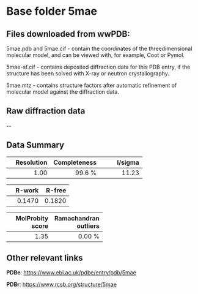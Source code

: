# Base folder 5mae

## Files downloaded from wwPDB:

5mae.pdb and 5mae.cif - contain the coordinates of the threedimensional molecular model, and can be viewed with, for example, Coot or Pymol.

5mae-sf.cif - contains deposited diffraction data for this PDB entry, if the structure has been solved with X-ray or neutron crystallography.

5mae.mtz - contains structure factors after automatic refinement of molecular model against the diffraction data.

## Raw diffraction data

--<br> 

## Data Summary
|   | Resolution | Completeness| I/sigma |
|---|-------------:|----------------:|--------------:|
|   |1.00|99.6  %|<img width=50/>11.23|

|   | **R-work**| **R-free**   
|---|-------------:|----------------:|           
||0.1470|0.1820|

|   |**MolProbity<br>score**| **Ramachandran<br>outliers** 
|---|-------------:|----------------:|
||1.35|0.00 %|

## Other relevant links 
**PDBe**:  https://www.ebi.ac.uk/pdbe/entry/pdb/5mae
 
**PDBr**: https://www.rcsb.org/structure/5mae 

